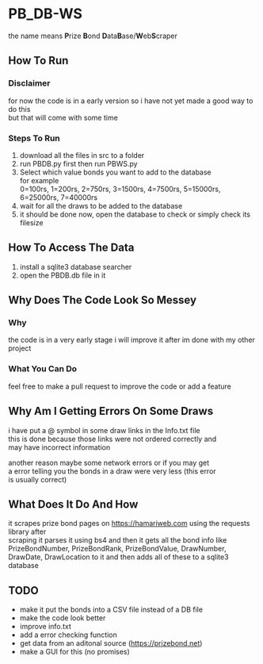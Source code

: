 # PB_DB-WS
the name means <b>P</b>rize <b>B</b>ond <b>D</b>ata<b>B</b>ase/<b>W</b>eb<b>S</b>craper  

## How To Run  
### Disclaimer
for now the code is in a early version so i have not yet made a good way to do this  
but that will come with some time  
  
### Steps To Run  
1. download all the files in src to a folder  
2. run PBDB.py first then run PBWS.py  
3. Select which value bonds you want to add to the database  
for example  
0=100rs, 1=200rs, 2=750rs, 3=1500rs, 4=7500rs, 5=15000rs, 6=25000rs, 7=40000rs  
4. wait for all the draws to be added to the database
5. it should be done now, open the database to check or simply check its filesize 

## How To Access The Data
1. install a sqlite3 database searcher
2. open the PBDB.db file in it

## Why Does The Code Look So Messey
### Why  
the code is in a very early stage i will improve it after im done with my other project

### What You Can Do  
feel free to make a pull request to improve the code or add a feature

## Why Am I Getting Errors On Some Draws  
i have put a @ symbol in some draw links in the Info.txt file  
this is done because those links were not ordered correctly and  
may have incorrect information  

another reason maybe some network errors or if you may get  
a error telling you the bonds in a draw were very less (this error  
is usually correct)  

## What Does It Do And How  
it scrapes prize bond pages on https://hamariweb.com using the requests library after  
scraping it parses it using bs4 and then it gets all the bond info like PrizeBondNumber,
PrizeBondRank, PrizeBondValue, DrawNumber, DrawDate, DrawLocation to it and then adds all of these to a sqlite3
database

## TODO
- make it put the bonds into a CSV file instead of a DB file
- make the code look better
- improve info.txt
- add a error checking function
- get data from an aditonal source (https://prizebond.net)
- make a GUI for this (no promises)
